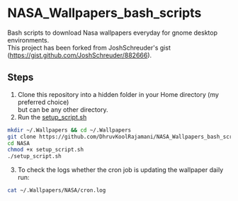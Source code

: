 # NASA_Wallpapers_bash_scripts

Bash scripts to download Nasa wallpapers everyday for gnome desktop environments.  
This project has been forked from JoshSchreuder's gist (https://gist.github.com/JoshSchreuder/882666).  

## Steps

1. Clone this repository into a hidden folder in your Home directory (my preferred choice)  
   but can be any other directory.
2. Run the [setup_script.sh](./setup_script.sh)  
```bash
mkdir ~/.Wallpapers && cd ~/.Wallpapers
git clone https://github.com/DhruvKoolRajamani/NASA_Wallpapers_bash_scripts.git NASA
cd NASA
chmod +x setup_script.sh
./setup_script.sh
```  
3. To check the logs whether the cron job is updating the wallpaper daily run:  
```bash
cat ~/.Wallpapers/NASA/cron.log
```
